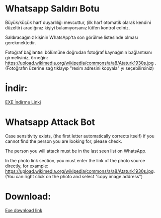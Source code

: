 # Whatsapp Saldırı Botu
Büyük/küçük harf duyarlılığı mevcuttur, (ilk harf otomatik olarak kendini düzeltir) aradığınız kişiyi bulamıyorsanız lütfen kontrol ediniz.

Saldıracağınız kişinin WhatsApp'ta son görülme listesinde olması gerekmektedir.

Fotoğraf bağlantısı bölümüne doğrudan fotoğraf kaynağının bağlantısını girmelisiniz, örneğin: https://upload.wikimedia.org/wikipedia/commons/a/a8/Ataturk1930s.jpg . (Fotoğrafın üzerine sağ tıklayıp "resim adresini kopyala" yı seçebilirsiniz)

# İndir:
[EXE İndirme Linki](https://drive.google.com/file/d/1ug94yMp5xVTojfWjGegz2gzPHpp4GNUU/view?usp=sharing)



# Whatsapp Attack Bot
Case sensitivity exists, (the first letter automatically corrects itself) if you cannot find the person you are looking for, please check.

The person you will attack must be in the last seen list on WhatsApp.

In the photo link section, you must enter the link of the photo source directly, for example: https://upload.wikimedia.org/wikipedia/commons/a/a8/Ataturk1930s.jpg. (You can right click on the photo and select "copy image address")

# Download:
[Exe download link](https://drive.google.com/file/d/1RyU4KN7ryDHykJ7PW8crBRbqULvf7MIA/view?usp=share_link)
